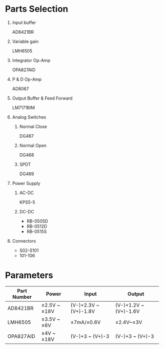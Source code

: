 # Parts Selection
1. Input buffer

    AD8421BR

2. Variable gain

    LMH6505

3. Integrator Op-Amp

    OPA827AID

4. P & D Op-Amp

    AD8067

5. Output Buffer & Feed Forward

    LM7171BIM

6. Analog Switches

    1. Normal Close

        DG467

    2. Normal Open

        DG468

    3. SPDT

        DG469

7. Power Supply

    1. AC-DC

        KPS5-5

    2. DC-DC

        * RB-0505D
        * RB-0512D
        * RB-0515S

8. Connectors

    * S02-S101
    * 101-106

# Parameters

Part Number|Power|Input|Output
-----------|-----|-----|------
AD8421BR|±2.5V ~ ±18V|(V-)+2.3V ~ (V+)-1.8V|(V-)+1.2V ~ (V+)-1.6V
LMH6505|±3.5V ~ ±6V|±7mA/±0.6V|±2.4V~±3V
OPA827AID|±4V ~ ±18V|(V-)+3 ~ (V+)-3|(V-)+3 ~ (V+)-3
